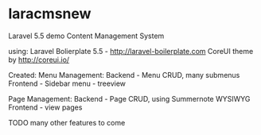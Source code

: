 # laracmsnew

Laravel 5.5 demo Content Management System

using:
Laravel Bolierplate 5.5 - http://laravel-boilerplate.com
CoreUI theme by http://coreui.io/

Created:
Menu Management:
Backend - Menu CRUD, many submenus
Frontend - Sidebar menu - treeview

Page Management:
Backend - Page CRUD, using Summernote WYSIWYG
Frontend - view pages

TODO
many other features to come
